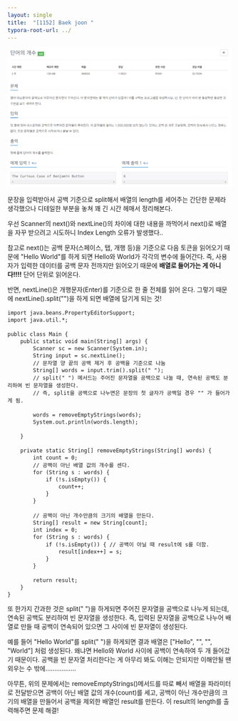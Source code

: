 ```yaml
---
layout: single
title:  "[1152] Baek joon "
typora-root-url: ../
---
```


![image-20240123144442658](/images/2024-01-22-baek-joon-[1152]/image-20240123144442658.png)


문장을 입력받아서 공백 기준으로 split해서 배열의 length를 세어주는 간단한 문제라 생각했으나 디테일한 부분을 놓쳐 꽤 긴 시간 헤매서 정리해본다.

우선 Scanner의 next()와 nextLine()의 차이에 대한 내용을 까먹어서 next()로 배열을 자꾸 받으려고 시도하니 Index Length 오류가 발생했다..

참고로 next()는 공백 문자(스페이스, 탭, 개행 등)을 기준으로 다음 토큰을 읽어오기 때문에 "Hello World"를 하게 되면 Hello와 World가 각각의 변수에 들어간다. 즉, 사용자가 입력한 데이터를 공백 문자 전까지만 읽어오기 때문에  **배열로 들어가는 게 아니다!!!!** 단어 단위로 읽어온다.

반면, nextLine()은 개행문자(Enter)를 기준으로 한 줄 전체를 읽어 온다.
그렇기 때문에 nextLine().split("")을 하게 되면 배열에 담기게 되는 것!

```
import java.beans.PropertyEditorSupport;
import java.util.*;

public class Main {
    public static void main(String[] args) {
        Scanner sc = new Scanner(System.in);
        String input = sc.nextLine();
        // 문자열 양 끝의 공백 제거 후 공백을 기준으로 나눔
        String[] words = input.trim().split(" ");
        // split(" ") 메서드는 주어진 문자열을 공백으로 나눌 때, 연속된 공백도 분리하여 빈 문자열을 생성한다.
        // 즉, split을 공백으로 나누면은 문장의 첫 글자가 공백일 경우 "" 가 들어가게 됨.

        words = removeEmptyStrings(words);
        System.out.println(words.length);

    }

    private static String[] removeEmptyStrings(String[] words) {
        int count = 0;
        // 공백이 아닌 배열 값의 개수를 센다.
        for (String s : words) {
            if (!s.isEmpty()) {
                count++;
            }
        }

        // 공백이 아닌 개수만큼의 크기의 배열을 만든다.
        String[] result = new String[count];
        int index = 0;
        for (String s : words) {
            if (!s.isEmpty()) { // 공백이 아닐 때 result에 s를 더함.
                result[index++] = s;
            }
        }

        return result;
    }
}
```

또 한가지 간과한 것은 split(" ")을 하게되면 주어진 문자열을 공백으로 나누게 되는데, 연속된 공백도 분리하여 빈 문자열을 생성한다. 즉, 입력된 문자열을 공백으로 나누어 배열로 만들 때 공백이 연속되어 있으면 그 사이에 빈 문자열이 생성된다. 

예를 들어 "Hello  World"를 split(" ")을 하게되면 결과 배열은 ["Hello", "", "", "World"] 처럼 생성된다. 
왜냐면 Hello와 World 사이에 공백이 연속하여 두 개 들어갔기 때문이다. 
공백을 빈 문자열 처리한다는 게 아무리 봐도 이해는 안되지만 이해안될 땐 외우는 수 밖에.................



아무튼, 위의 문제에서는 removeEmptyStrings()메서드를 따로 빼서 배열을 파라미터로 전달받으면 공백이 아닌 배열 값의 개수(count)를 세고,
공백이 아닌 개수만큼의 크기의 배열을 만들어서 공백을 제외한 배열인 result를 만든다.
이 result의 length를 출력해주면 문제 해결!
